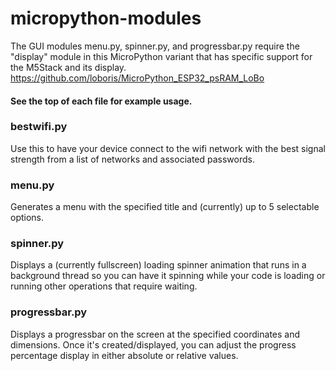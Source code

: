 # micropython-modules

The GUI modules menu.py, spinner.py, and progressbar.py require the "display" module in this MicroPython variant that has specific support for the M5Stack and its display.
https://github.com/loboris/MicroPython_ESP32_psRAM_LoBo

#### See the top of each file for example usage.

### bestwifi.py
Use this to have your device connect to the wifi network with the best signal strength from a list of networks and associated passwords. 

### menu.py
Generates a menu with the specified title and (currently) up to 5 selectable options.

### spinner.py
Displays a (currently fullscreen) loading spinner animation that runs in a background thread so you can have it spinning while your code is loading or running other operations that require waiting.

### progressbar.py
Displays a progressbar on the screen at the specified coordinates and dimensions. Once it's created/displayed, you can adjust the progress percentage display in either absolute or relative values.
